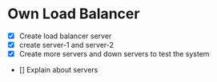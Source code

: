 # Own Load Balancer
- [X] Create load balancer server
- [X] create server-1 and server-2
- [X] Create more servers and down servers to test the system
- [] Explain about servers